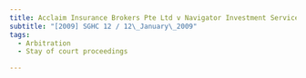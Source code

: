 ```yaml
---
title: Acclaim Insurance Brokers Pte Ltd v Navigator Investment Services Ltd 
subtitle: "[2009] SGHC 12 / 12\_January\_2009"
tags:
  - Arbitration
  - Stay of court proceedings

---
```


